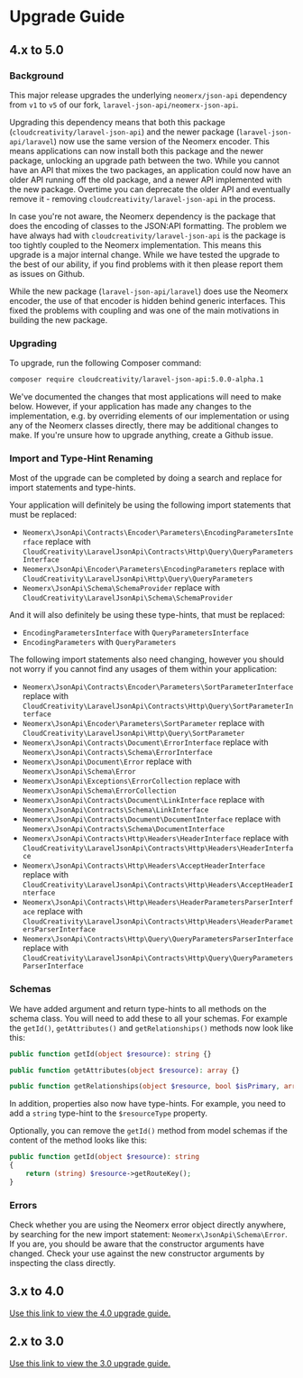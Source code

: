 # Upgrade Guide

## 4.x to 5.0

### Background

This major release upgrades the underlying `neomerx/json-api` dependency from `v1` to `v5` of our fork,
`laravel-json-api/neomerx-json-api`.

Upgrading this dependency means that both this package (`cloudcreativity/laravel-json-api`) and the newer package
(`laravel-json-api/laravel`) now use the same version of the Neomerx encoder. This means applications can now install
both this package and the newer package, unlocking an upgrade path between the two. While you cannot have an API that
mixes the two packages, an application could now have an older API running off the old package, and a newer API
implemented with the new package. Overtime you can deprecate the older API and eventually remove it - removing
`cloudcreativity/laravel-json-api` in the process.

In case you're not aware, the Neomerx dependency is the package that does the encoding of classes to the JSON:API
formatting. The problem we have always had with `cloudcreativity/laravel-json-api` is the package is too tightly
coupled to the Neomerx implementation. This means this upgrade is a major internal change. While we have tested the
upgrade to the best of our ability, if you find problems with it then please report them as issues on Github.

While the new package (`laravel-json-api/laravel`) does use the Neomerx encoder, the use of that encoder is hidden
behind generic interfaces. This fixed the problems with coupling and was one of the main motivations in building the
new package.

### Upgrading

To upgrade, run the following Composer command:

```bash
composer require cloudcreativity/laravel-json-api:5.0.0-alpha.1
```

We've documented the changes that most applications will need to make below. However, if your application has made any
changes to the implementation, e.g. by overriding elements of our implementation or using any of the Neomerx classes
directly, there may be additional changes to make. If you're unsure how to upgrade anything, create a Github issue. 

### Import and Type-Hint Renaming

Most of the upgrade can be completed by doing a search and replace for import statements and type-hints.

Your application will definitely be using the following import statements that must be replaced:

- `Neomerx\JsonApi\Contracts\Encoder\Parameters\EncodingParametersInterface` replace with
  `CloudCreativity\LaravelJsonApi\Contracts\Http\Query\QueryParametersInterface`
- `Neomerx\JsonApi\Encoder\Parameters\EncodingParameters` replace with
  `CloudCreativity\LaravelJsonApi\Http\Query\QueryParameters`
- `Neomerx\JsonApi\Schema\SchemaProvider` replace with
  `CloudCreativity\LaravelJsonApi\Schema\SchemaProvider`

And it will also definitely be using these type-hints, that must be replaced:

- `EncodingParametersInterface` with `QueryParametersInterface`
- `EncodingParameters` with `QueryParameters`

The following import statements also need changing, however you should not worry if you cannot find any usages of them
within your application:

- `Neomerx\JsonApi\Contracts\Encoder\Parameters\SortParameterInterface` replace with
  `CloudCreativity\LaravelJsonApi\Contracts\Http\Query\SortParameterInterface`
- `Neomerx\JsonApi\Encoder\Parameters\SortParameter` replace with
  `CloudCreativity\LaravelJsonApi\Http\Query\SortParameter`
- `Neomerx\JsonApi\Contracts\Document\ErrorInterface` replace with
  `Neomerx\JsonApi\Contracts\Schema\ErrorInterface`
- `Neomerx\JsonApi\Document\Error` replace with
  `Neomerx\JsonApi\Schema\Error`
- `Neomerx\JsonApi\Exceptions\ErrorCollection` replace with
  `Neomerx\JsonApi\Schema\ErrorCollection`
- `Neomerx\JsonApi\Contracts\Document\LinkInterface` replace with
  `Neomerx\JsonApi\Contracts\Schema\LinkInterface`
- `Neomerx\JsonApi\Contracts\Document\DocumentInterface` replace with
  `Neomerx\JsonApi\Contracts\Schema\DocumentInterface`
- `Neomerx\JsonApi\Contracts\Http\Headers\HeaderInterface` replace with
  `CloudCreativity\LaravelJsonApi\Contracts\Http\Headers\HeaderInterface`
- `Neomerx\JsonApi\Contracts\Http\Headers\AcceptHeaderInterface` replace with
  `CloudCreativity\LaravelJsonApi\Contracts\Http\Headers\AcceptHeaderInterface`
- `Neomerx\JsonApi\Contracts\Http\Headers\HeaderParametersParserInterface` replace with
  `CloudCreativity\LaravelJsonApi\Contracts\Http\Headers\HeaderParametersParserInterface`
- `Neomerx\JsonApi\Contracts\Http\Query\QueryParametersParserInterface` replace with
  `CloudCreativity\LaravelJsonApi\Contracts\Http\Query\QueryParametersParserInterface`

### Schemas

We have added argument and return type-hints to all methods on the schema class. You will need to add these to all your
schemas. For example the `getId()`, `getAttributes()` and `getRelationships()` methods now look like this:

```php
public function getId(object $resource): string {}

public function getAttributes(object $resource): array {}

public function getRelationships(object $resource, bool $isPrimary, array $includeRelationships): array {}
```

In addition, properties also now have type-hints. For example, you need to add a `string` type-hint to the
`$resourceType` property.

Optionally, you can remove the `getId()` method from model schemas if the content of the method looks like this:

```php
public function getId(object $resource): string
{
    return (string) $resource->getRouteKey();
}
```

### Errors

Check whether you are using the Neomerx error object directly anywhere, by searching for the new import statement:
`Neomerx\JsonApi\Schema\Error`. If you are, you should be aware that the constructor arguments have changed. Check
your use against the new constructor arguments by inspecting the class directly.

## 3.x to 4.0

[Use this link to view the 4.0 upgrade guide.](https://github.com/cloudcreativity/laravel-json-api/blob/v4.0.0/docs/upgrade.md)

## 2.x to 3.0

[Use this link to view the 3.0 upgrade guide.](https://github.com/cloudcreativity/laravel-json-api/blob/v3.3.0/docs/upgrade.md)